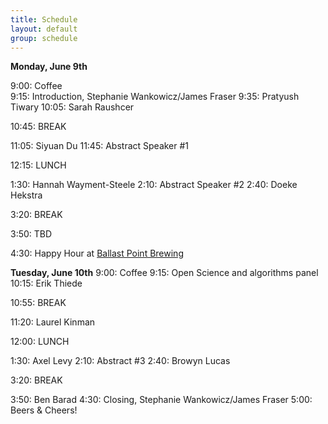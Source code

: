 ```yaml
---
title: Schedule  
layout: default  
group: schedule  
---
```

**Monday, June 9th**

9:00: Coffee  
9:15: Introduction, Stephanie Wankowicz/James Fraser
9:35: Pratyush Tiwary
10:05: Sarah Raushcer

10:45: BREAK

11:05: Siyuan Du
11:45: Abstract Speaker #1

12:15: LUNCH

1:30: Hannah Wayment-Steele
2:10: Abstract Speaker #2
2:40: Doeke Hekstra

3:20: BREAK

3:50: TBD

4:30: Happy Hour at [Ballast Point Brewing](https://ballastpoint.com/location/san-francisco/) 



**Tuesday, June 10th**
9:00: Coffee 
9:15: Open Science and algorithms panel
10:15: Erik Thiede

10:55: BREAK

11:20: Laurel Kinman

12:00: LUNCH

1:30: Axel Levy
2:10: Abstract #3
2:40: Browyn Lucas

3:20: BREAK

3:50: Ben Barad
4:30: Closing, Stephanie Wankowicz/James Fraser
5:00: Beers & Cheers!
